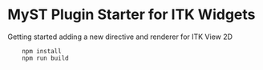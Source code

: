 # MyST Plugin Starter for ITK Widgets

Getting started adding a new directive and renderer for ITK View 2D

```
    npm install
    npm run build
```
